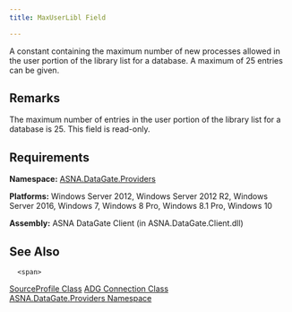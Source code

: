```yaml
---
title: MaxUserLibl Field

---
```


A constant containing the maximum number of new processes allowed in the user portion of the library list for a database. A maximum of 25 entries can be given.
## Remarks

The maximum number of entries in the user portion of the library list for a database is 25. This field is read-only.
## Requirements

**Namespace:** [ ASNA.DataGate.Providers](datagate-providers-namespace.html) 

**Platforms:** Windows Server 2012, Windows Server 2012 R2, Windows Server 2016, Windows 7, Windows 8 Pro, Windows 8.1 Pro, Windows 10

**Assembly:** ASNA DataGate Client (in ASNA.DataGate.Client.dll)
## See Also


      <span>
[SourceProfile Class](source-profile-class.html)
[ADG Connection Class](adg-connection-class.html)
      </span>
      <br />
[ASNA.DataGate.Providers Namespace](datagate-providers-namespace.html)

